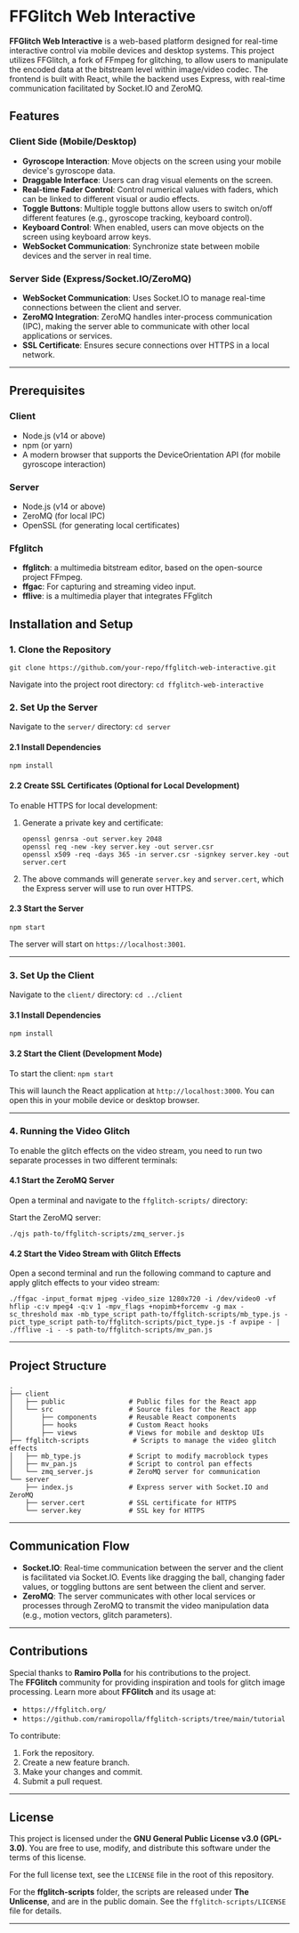 # FFGlitch Web Interactive

**FFGlitch Web Interactive** is a web-based platform designed for real-time interactive control via mobile devices and desktop systems. This project utilizes FFGlitch, a fork of FFmpeg for glitching, to allow users to manipulate the encoded data at the bitstream level within image/video codec. The frontend is built with React, while the backend uses Express, with real-time communication facilitated by Socket.IO and ZeroMQ.

## Features

### Client Side (Mobile/Desktop)

- **Gyroscope Interaction**: Move objects on the screen using your mobile device's gyroscope data.
- **Draggable Interface**: Users can drag visual elements on the screen.
- **Real-time Fader Control**: Control numerical values with faders, which can be linked to different visual or audio effects.
- **Toggle Buttons**: Multiple toggle buttons allow users to switch on/off different features (e.g., gyroscope tracking, keyboard control).
- **Keyboard Control**: When enabled, users can move objects on the screen using keyboard arrow keys.
- **WebSocket Communication**: Synchronize state between mobile devices and the server in real time.

### Server Side (Express/Socket.IO/ZeroMQ)

- **WebSocket Communication**: Uses Socket.IO to manage real-time connections between the client and server.
- **ZeroMQ Integration**: ZeroMQ handles inter-process communication (IPC), making the server able to communicate with other local applications or services.
- **SSL Certificate**: Ensures secure connections over HTTPS in a local network.

---

## Prerequisites

### Client

- Node.js (v14 or above)
- npm (or yarn)
- A modern browser that supports the DeviceOrientation API (for mobile gyroscope interaction)

### Server

- Node.js (v14 or above)
- ZeroMQ (for local IPC)
- OpenSSL (for generating local certificates)

### Ffglitch

- **ffglitch**: a multimedia bitstream editor, based on the open-source project FFmpeg.
- **ffgac**: For capturing and streaming video input.
- **fflive**: is a multimedia player that integrates FFglitch

## Installation and Setup

### 1. Clone the Repository

`git clone https://github.com/your-repo/ffglitch-web-interactive.git`

Navigate into the project root directory:
`cd ffglitch-web-interactive`

### 2. Set Up the Server

Navigate to the `server/` directory:
`cd server`

#### 2.1 Install Dependencies

`npm install`

#### 2.2 Create SSL Certificates (Optional for Local Development)

To enable HTTPS for local development:

1. Generate a private key and certificate:

   ```
   openssl genrsa -out server.key 2048
   openssl req -new -key server.key -out server.csr
   openssl x509 -req -days 365 -in server.csr -signkey server.key -out server.cert
   ```

2. The above commands will generate `server.key` and `server.cert`, which the Express server will use to run over HTTPS.

#### 2.3 Start the Server

`npm start`

The server will start on `https://localhost:3001`.

---

### 3. Set Up the Client

Navigate to the `client/` directory:
`cd ../client`

#### 3.1 Install Dependencies

`npm install`

#### 3.2 Start the Client (Development Mode)

To start the client:
`npm start`

This will launch the React application at `http://localhost:3000`. You can open this in your mobile device or desktop browser.

---

### 4. Running the Video Glitch

To enable the glitch effects on the video stream, you need to run two separate processes in two different terminals:

#### 4.1 Start the ZeroMQ Server

Open a terminal and navigate to the `ffglitch-scripts/` directory:

Start the ZeroMQ server:

```
./qjs path-to/ffglitch-scripts/zmq_server.js
```

#### 4.2 Start the Video Stream with Glitch Effects

Open a second terminal and run the following command to capture and apply glitch effects to your video stream:

```
./ffgac -input_format mjpeg -video_size 1280x720 -i /dev/video0 -vf hflip -c:v mpeg4 -q:v 1 -mpv_flags +nopimb+forcemv -g max -sc_threshold max -mb_type_script path-to/ffglitch-scripts/mb_type.js -pict_type_script path-to/ffglitch-scripts/pict_type.js -f avpipe - | ./fflive -i - -s path-to/ffglitch-scripts/mv_pan.js
```

---

## Project Structure

```
.
├── client
│   ├── public                # Public files for the React app
│   └── src                   # Source files for the React app
│       ├── components        # Reusable React components
│       ├── hooks             # Custom React hooks
│       ├── views             # Views for mobile and desktop UIs
├── ffglitch-scripts           # Scripts to manage the video glitch effects
│   ├── mb_type.js            # Script to modify macroblock types
│   ├── mv_pan.js             # Script to control pan effects
│   └── zmq_server.js         # ZeroMQ server for communication
└── server
    ├── index.js              # Express server with Socket.IO and ZeroMQ
    ├── server.cert           # SSL certificate for HTTPS
    └── server.key            # SSL key for HTTPS
```

---

## Communication Flow

- **Socket.IO**: Real-time communication between the server and the client is facilitated via Socket.IO. Events like dragging the ball, changing fader values, or toggling buttons are sent between the client and server.
- **ZeroMQ**: The server communicates with other local services or processes through ZeroMQ to transmit the video manipulation data (e.g., motion vectors, glitch parameters).

---

## Contributions

Special thanks to **Ramiro Polla** for his contributions to the project.  
The **FFGlitch** community for providing inspiration and tools for glitch image processing. Learn more about **FFGlitch** and its usage at:

- `https://ffglitch.org/`
- `https://github.com/ramiropolla/ffglitch-scripts/tree/main/tutorial`

To contribute:

1. Fork the repository.
2. Create a new feature branch.
3. Make your changes and commit.
4. Submit a pull request.

---

## License

This project is licensed under the **GNU General Public License v3.0 (GPL-3.0)**. You are free to use, modify, and distribute this software under the terms of this license.

For the full license text, see the `LICENSE` file in the root of this repository.

For the **ffglitch-scripts** folder, the scripts are released under **The Unlicense**, and are in the public domain. See the `ffglitch-scripts/LICENSE` file for details.

---
